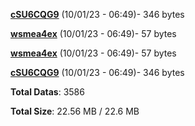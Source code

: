 [**cSU6CQG9**](/data/cSU6CQG9.txt) (10/01/23 - 06:49)- 346 bytes

[**wsmea4ex**](/data/wsmea4ex.txt) (10/01/23 - 06:49)- 57 bytes

[**wsmea4ex**](/data/wsmea4ex.txt) (10/01/23 - 06:49)- 57 bytes

[**cSU6CQG9**](/data/cSU6CQG9.txt) (10/01/23 - 06:49)- 346 bytes

**Total Datas**: 3586

**Total Size**: 22.56 MB / 22.6 MB